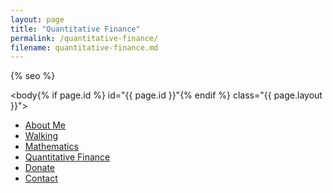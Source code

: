 ```yaml
---
layout: page
title: "Quantitative Finance"
permalink: /quantitative-finance/
filename: quantitative-finance.md
--- 
```


<!DOCTYPE html>
<html lang="en">
<head>
  <meta charset="utf-8">
  <meta http-equiv="X-UA-Compatible" content="IE=edge">
  <meta name="viewport" content="width=device-width, initial-scale=1.0, maximum-scale=1.0, user-scalable=no">
  <link rel="shortcut icon" href="{{ "/assets/img/favicon.ico" | relative_url }}" type="image/x-icon">
  <link rel="stylesheet" type="text/css" href="{{ "/assets/css/style.css" | relative_url }}">
  <link href="https://fonts.googleapis.com/css?family=Roboto:300,300i,400,400i,700,700i" rel="stylesheet">
  {% seo %}
</head>

<body{% if page.id %} id="{{ page.id }}"{% endif %} class="{{ page.layout }}">
  <div class="page-header pt-4 pb-5">
    <div class="container-lg">
      <div class="text-center">
        <ul>
          <li class="text-center d-block d-sm-inline-block px-1 px-md-3">
            <a href="" class="green-text">About Me</a>
          </li>
          <li class="text-center d-block d-sm-inline-block px-1 px-md-3">
            <a href="https://ben-bullough.github.io/walking/" class="green-text">Walking</a>
          </li>
          <li class="text-center d-block d-sm-inline-block px-1 px-md-3">
            <a href="https://ben-bullough.github.io/mathematics/" class="green-text">Mathematics</a>
          </li>
          <li class="text-center d-block d-sm-inline-block px-1 px-md-3">
            <a href="https://ben-bullough.github.io/quantitative-finance/" class="green-text">Quantitative Finance</a>
          </li>
          <li class="text-center d-block d-sm-inline-block px-1 px-md-3">
            <a href="https://ben-bullough.github.io/donate/" class="green-text">Donate</a>
          </li>
          <li class="text-center d-block d-sm-inline-block px-1 px-md-3">
            <a href="/#contact-a-human" class="green-text">Contact</a>
          </li>
        </ul>
      </div>
    </div>
    <!-- .full-width here gets closed on home.html layout -->
</div>